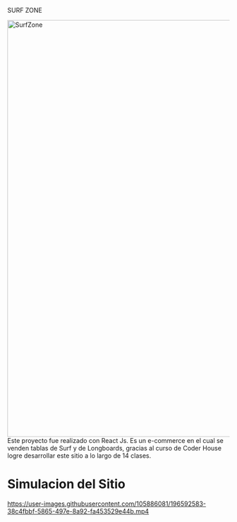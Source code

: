 SURF ZONE

<img width="944" alt="SurfZone" src="https://user-images.githubusercontent.com/105886081/196585324-03b187d2-4de4-4941-a65a-f4708cd3feb6.png">
Este proyecto fue realizado con React Js. Es un e-commerce en el cual se venden tablas de Surf y de Longboards, gracias al curso de Coder House logre desarrollar este sitio a lo largo de 14 clases.

# Simulacion del Sitio

https://user-images.githubusercontent.com/105886081/196592583-38c4fbbf-5865-497e-8a92-fa453529e44b.mp4

